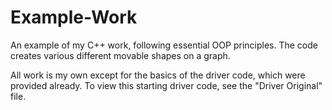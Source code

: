 # Example-Work
An example of my C++ work, following essential OOP principles. The code creates various different movable shapes on a graph.

All work is my own except for the basics of the driver code, which were provided already. To view this starting driver code, see the "Driver Original" file.